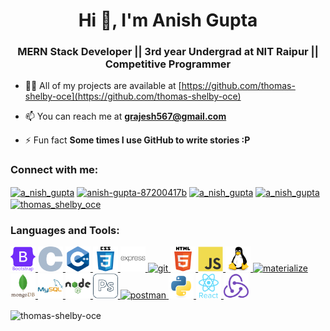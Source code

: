 <h1 align="center">Hi 👋, I'm Anish Gupta</h1>
<h3 align="center">MERN Stack Developer || 3rd year Undergrad at NIT Raipur || Competitive Programmer</h3>

- 👨‍💻 All of my projects are available at [https://github.com/thomas-shelby-oce](https://github.com/thomas-shelby-oce)

- 📫 You can reach me at **grajesh567@gmail.com**

- ⚡ Fun fact **Some times I use GitHub to write stories :P**

<h3 align="left">Connect with me:</h3>
<p align="left">
<a href="https://twitter.com/a_nish_gupta" target="blank"><img align="center" src="https://cdn.jsdelivr.net/npm/simple-icons@3.0.1/icons/twitter.svg" alt="a_nish_gupta" height="30" width="40" /></a>
<a href="https://linkedin.com/in/anish-gupta-87200417b" target="blank"><img align="center" src="https://cdn.jsdelivr.net/npm/simple-icons@3.0.1/icons/linkedin.svg" alt="anish-gupta-87200417b" height="30" width="40" /></a>
<a href="https://instagram.com/a_nish_gupta" target="blank"><img align="center" src="https://cdn.jsdelivr.net/npm/simple-icons@3.0.1/icons/instagram.svg" alt="a_nish_gupta" height="30" width="40" /></a>
<a href="https://www.codechef.com/users/a_nish_gupta" target="blank"><img align="center" src="https://cdn.jsdelivr.net/npm/simple-icons@3.1.0/icons/codechef.svg" alt="a_nish_gupta" height="30" width="40" /></a>
<a href="https://codeforces.com/profile/thomas_shelby_oce" target="blank"><img align="center" src="https://cdn.jsdelivr.net/npm/simple-icons@3.0.1/icons/codeforces.svg" alt="thomas_shelby_oce" height="30" width="40" /></a>
</p>

<h3 align="left">Languages and Tools:</h3>
<p align="left"> <a href="https://getbootstrap.com" target="_blank"> <img src="https://raw.githubusercontent.com/devicons/devicon/master/icons/bootstrap/bootstrap-plain-wordmark.svg" alt="bootstrap" width="40" height="40"/> </a> <a href="https://www.cprogramming.com/" target="_blank"> <img src="https://raw.githubusercontent.com/devicons/devicon/master/icons/c/c-original.svg" alt="c" width="40" height="40"/> </a> <a href="https://www.w3schools.com/cpp/" target="_blank"> <img src="https://raw.githubusercontent.com/devicons/devicon/master/icons/cplusplus/cplusplus-original.svg" alt="cplusplus" width="40" height="40"/> </a> <a href="https://www.w3schools.com/css/" target="_blank"> <img src="https://raw.githubusercontent.com/devicons/devicon/master/icons/css3/css3-original-wordmark.svg" alt="css3" width="40" height="40"/> </a> <a href="https://expressjs.com" target="_blank"> <img src="https://raw.githubusercontent.com/devicons/devicon/master/icons/express/express-original-wordmark.svg" alt="express" width="40" height="40"/> </a> <a href="https://git-scm.com/" target="_blank"> <img src="https://www.vectorlogo.zone/logos/git-scm/git-scm-icon.svg" alt="git" width="40" height="40"/> </a> <a href="https://www.w3.org/html/" target="_blank"> <img src="https://raw.githubusercontent.com/devicons/devicon/master/icons/html5/html5-original-wordmark.svg" alt="html5" width="40" height="40"/> </a> <a href="https://developer.mozilla.org/en-US/docs/Web/JavaScript" target="_blank"> <img src="https://raw.githubusercontent.com/devicons/devicon/master/icons/javascript/javascript-original.svg" alt="javascript" width="40" height="40"/> </a> <a href="https://www.linux.org/" target="_blank"> <img src="https://raw.githubusercontent.com/devicons/devicon/master/icons/linux/linux-original.svg" alt="linux" width="40" height="40"/> </a> <a href="https://materializecss.com/" target="_blank"> <img src="https://raw.githubusercontent.com/prplx/svg-logos/5585531d45d294869c4eaab4d7cf2e9c167710a9/svg/materialize.svg" alt="materialize" width="40" height="40"/> </a> <a href="https://www.mongodb.com/" target="_blank"> <img src="https://raw.githubusercontent.com/devicons/devicon/master/icons/mongodb/mongodb-original-wordmark.svg" alt="mongodb" width="40" height="40"/> </a> <a href="https://www.mysql.com/" target="_blank"> <img src="https://raw.githubusercontent.com/devicons/devicon/master/icons/mysql/mysql-original-wordmark.svg" alt="mysql" width="40" height="40"/> </a> <a href="https://nodejs.org" target="_blank"> <img src="https://raw.githubusercontent.com/devicons/devicon/master/icons/nodejs/nodejs-original-wordmark.svg" alt="nodejs" width="40" height="40"/> </a> <a href="https://www.photoshop.com/en" target="_blank"> <img src="https://raw.githubusercontent.com/devicons/devicon/master/icons/photoshop/photoshop-line.svg" alt="photoshop" width="40" height="40"/> </a> <a href="https://postman.com" target="_blank"> <img src="https://www.vectorlogo.zone/logos/getpostman/getpostman-icon.svg" alt="postman" width="40" height="40"/> </a> <a href="https://www.python.org" target="_blank"> <img src="https://raw.githubusercontent.com/devicons/devicon/master/icons/python/python-original.svg" alt="python" width="40" height="40"/> </a> <a href="https://reactjs.org/" target="_blank"> <img src="https://raw.githubusercontent.com/devicons/devicon/master/icons/react/react-original-wordmark.svg" alt="react" width="40" height="40"/> </a> <a href="https://redux.js.org" target="_blank"> <img src="https://raw.githubusercontent.com/devicons/devicon/master/icons/redux/redux-original.svg" alt="redux" width="40" height="40"/> </a> </p>

<p><img align="center" src="https://github-readme-stats.vercel.app/api/top-langs?username=thomas-shelby-oce&show_icons=true&locale=en&layout=compact" alt="thomas-shelby-oce" /></p>
